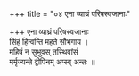 +++
title = "०४ एना व्याघ्रं परिषस्वजानाः"

+++
एना व्याघ्रं परिषस्वजानाः  
सिंहं हिन्वन्ति महते सौभगाय ।  
महिषं न सुभुवस् तस्थिवांसं  
मर्मृज्यन्ते द्वीपिनम् अप्स्व् अन्तः ॥